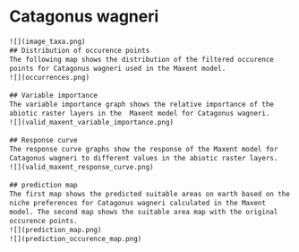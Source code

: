# Catagonus wagneri 
    ![](image_taxa.png) 
    ## Distribution of occurence points 
    The following map shows the distribution of the filtered occurence points for Catagonus wagneri used in the Maxent model. 
    ![](occurrences.png)
    
    ## Variable importance 
    The variable importance graph shows the relative importance of the abiotic raster layers in the  Maxent model for Catagonus wagneri. 
    ![](valid_maxent_variable_importance.png)
    
    ## Response curve 
    The response curve graphs show the response of the Maxent model for Catagonus wagneri to different values in the abiotic raster layers. 
    ![](valid_maxent_response_curve.png)
    
    ## prediction map 
    The first map shows the predicted suitable areas on earth based on the niche preferences for Catagonus wagneri calculated in the Maxent model. The second map shows the suitable area map with the original occurence points. 
    ![](prediction_map.png)
    ![](prediction_occurence_map.png)
    
